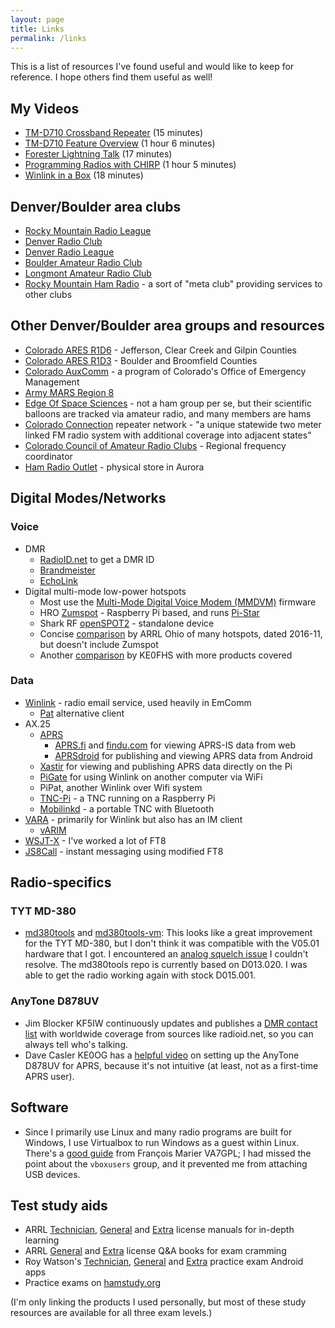 ```yaml
---
layout: page
title: Links
permalink: /links
---
```


This is a list of resources I've found useful and would like to keep for reference. I hope others
find them useful as well!

## My Videos

- [TM-D710 Crossband Repeater](https://youtu.be/VUwnm9mY9Sw) (15 minutes)
- [TM-D710 Feature Overview](https://youtu.be/jJfxv953r0I) (1 hour 6 minutes)
- [Forester Lightning Talk](https://youtu.be/7Pn-sijfTJg) (17 minutes)
- [Programming Radios with CHIRP](https://youtu.be/RslvPYCLT-I) (1 hour 5 minutes)
- [Winlink in a Box](https://youtu.be/yaV0UdKeh7Y&t=2236s) (18 minutes)

## Denver/Boulder area clubs

- [Rocky Mountain Radio League](https://www.rmrl.org/)
- [Denver Radio Club](https://www.w0tx.org/)
- [Denver Radio League](http://denverradioleague.org/)
- [Boulder Amateur Radio Club](https://www.qsl.net/w0dk/)
- [Longmont Amateur Radio Club](http://w0eno.org/)
- [Rocky Mountain Ham Radio](https://www.rmham.org/) - a sort of "meta club" providing services to
  other clubs

## Other Denver/Boulder area groups and resources

- [Colorado ARES R1D6](https://www.coaresr1d6.org/) - Jefferson, Clear Creek and Gilpin Counties
- [Colorado ARES R1D3](http://bouldercountyares.org/) - Boulder and Broomfield Counties
- [Colorado AuxComm](https://www.colorado.gov/pacific/dhsem/auxiliary-communications) - a program of
  Colorado's Office of Emergency Management
- [Army MARS Region 8](http://www.cwamars.net/)
- [Edge Of Space Sciences](https://www.eoss.org/) - not a ham group per se, but their scientific
  balloons are tracked via amateur radio, and many members are hams
- [Colorado Connection](https://colcon.org/) repeater network - "a unique statewide two meter linked
  FM radio system with additional coverage into adjacent states"
- [Colorado Council of Amateur Radio Clubs](https://www.ccarc.net/) - Regional frequency coordinator
- [Ham Radio Outlet](https://goo.gl/maps/oTeGpAFZ2uiRnNNu6) - physical store in Aurora

## Digital Modes/Networks

### Voice

- DMR
  - [RadioID.net](https://radioid.net/) to get a DMR ID
  - [Brandmeister](https://brandmeister.network/)
  - [EchoLink](https://secure.echolink.org/)
- Digital multi-mode low-power hotspots
  - Most use the [Multi-Mode Digital Voice Modem (MMDVM)](https://github.com/g4klx/MMDVM) firmware
  - HRO [Zumspot](https://www.hamradio.com/detail.cfm?pid=H0-016490) - Raspberry Pi based, and runs
    [Pi-Star](https://www.pistar.uk/)
  - Shark RF [openSPOT2](https://www.sharkrf.com/products/openspot2/) - standalone device
  - Concise
    [comparison](http://arrl-ohio.org/digital/Amateur%20Radio%20Digital%20Hotspot%20Comparison.pdf)
    by ARRL Ohio of many hotspots, dated 2016-11, but doesn't include Zumspot
  - Another [comparison](https://amateurradionotes.com/hotspots.htm#thehotspots) by KE0FHS with more
    products covered

### Data

- [Winlink](https://www.winlink.org/) - radio email service, used heavily in EmComm
  - [Pat](https://getpat.io/) alternative client
- AX.25
  - [APRS](http://www.aprs.org/)
    - [APRS.fi](https://aprs.fi/) and [findu.com](http://www.findu.com/) for viewing APRS-IS data
      from web
    - [APRSdroid](https://play.google.com/store/apps/details?id=org.aprsdroid.app) for publishing
      and viewing APRS data from Android
  - [Xastir](https://xastir.org/index.php/Main_Page) for viewing and publishing APRS data directly
    on the Pi
  - [PiGate](http://www.pigate.net/) for using Winlink on another computer via WiFi
  - PiPat, another Winlink over Wifi system
  - [TNC-Pi](https://tnc-x.com/) - a TNC running on a Raspberry Pi
  - [Mobilinkd](http://www.mobilinkd.com/) - a portable TNC with Bluetooth
- [VARA](https://rosmodem.wordpress.com/) - primarily for Winlink but also has an IM client
  - [vARIM](https://www.whitemesa.net/varim/varim.html)
- [WSJT-X](https://physics.princeton.edu/pulsar/k1jt/wsjtx.html) - I've worked a lot of FT8
- [JS8Call](http://js8call.com/) - instant messaging using modified FT8

## Radio-specifics

### TYT MD-380

- [md380tools](https://github.com/travisgoodspeed/md380tools) and
  [md380tools-vm](https://github.com/KD4Z/md380tools-vm): This looks like a great improvement for
  the TYT MD-380, but I don't think it was compatible with the V05.01 hardware that I got. I
  encountered an [analog squelch issue](https://ham.stackexchange.com/q/14604/14609) I couldn't
  resolve. The md380tools repo is currently based on D013.020. I was able to get the radio working
  again with stock D015.001.

### AnyTone D878UV

- Jim Blocker KF5IW continuously updates and publishes a
  [DMR contact list](https://kf5iw.com/contactdb.php) with worldwide coverage from sources like
  radioid.net, so you can always tell who's talking.
- Dave Casler KE0OG has a [helpful video](https://youtu.be/MjnmOmSdqVU) on setting up the AnyTone
  D878UV for APRS, because it's not intuitive (at least, not as a first-time APRS user).

## Software

- Since I primarily use Linux and many radio programs are built for Windows, I use Virtualbox to run
  Windows as a guest within Linux. There's a
  [good guide](https://feeding.cloud.geek.nz/posts/programming-anytone-d878uv-on-linux-using-windows10-and-virtualbox/)
  from François Marier VA7GPL; I had missed the point about the `vboxusers` group, and it prevented
  me from attaching USB devices.

## Test study aids

- ARRL [Technician](https://www.amazon.com/dp/B07DFSW94G),
  [General](https://www.amazon.com/dp/B07TDVH426) and [Extra](https://www.amazon.com/dp/B01FTDEJN6)
  license manuals for in-depth learning
- ARRL [General](https://www.amazon.com/dp/B00XAFJ8HS) and
  [Extra](https://www.amazon.com/dp/B01FWFFQ9C) license Q&A books for exam cramming
- Roy Watson's
  [Technician](https://play.google.com/store/apps/details?id=com.delasystems.hamradioexamtech),
  [General](https://play.google.com/store/apps/details?id=com.delasystems.hamradioexamgeneral) and
  [Extra](https://play.google.com/store/apps/details?id=com.delasystems.hamradioexamextra) practice
  exam Android apps
- Practice exams on [hamstudy.org](https://hamstudy.org)

(I'm only linking the products I used personally, but most of these study resources are available
for all three exam levels.)
